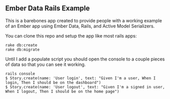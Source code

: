 ## Ember Data Rails Example

This is a barebones app created to provide people with a working example of an Ember app using Ember Data, Rails, and Active Model Serializers. 

You can clone this repo and setup the app like most rails apps:

````
rake db:create
rake db:migrate
````

Until I add a populate script you should open the console to a couple pieces of data so that you can see it working.

````
rails console
$ Story.create(name: 'User login', text: "Given I'm a user, When I login, Then I should be on the dashboard")
$ Story.create(name: 'User logout', text: "Given I'm a signed in user, When I logout, Then I should be on the home page")
````
